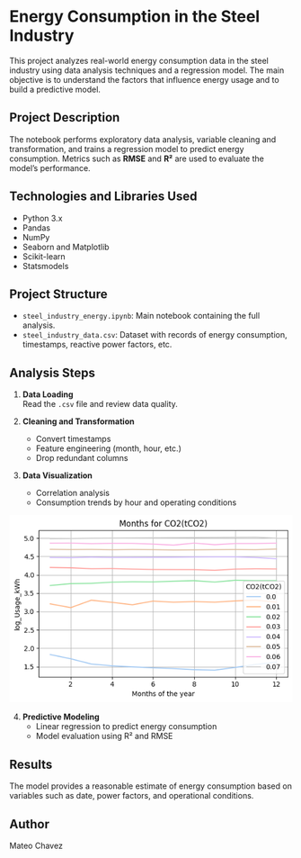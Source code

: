 # Energy Consumption in the Steel Industry

This project analyzes real-world energy consumption data in the steel industry using data analysis techniques and a regression model. The main objective is to understand the factors that influence energy usage and to build a predictive model. 

## Project Description

The notebook performs exploratory data analysis, variable cleaning and transformation, and trains a regression model to predict energy consumption. Metrics such as **RMSE** and **R²** are used to evaluate the model’s performance.

## Technologies and Libraries Used

- Python 3.x
- Pandas
- NumPy
- Seaborn and Matplotlib
- Scikit-learn
- Statsmodels

## Project Structure

- `steel_industry_energy.ipynb`: Main notebook containing the full analysis.
- `steel_industry_data.csv`: Dataset with records of energy consumption, timestamps, reactive power factors, etc.

## Analysis Steps

1. **Data Loading**  
   Read the `.csv` file and review data quality.

2. **Cleaning and Transformation**  
   - Convert timestamps
   - Feature engineering (month, hour, etc.)
   - Drop redundant columns

3. **Data Visualization**  
   - Correlation analysis
   - Consumption trends by hour and operating conditions

![Energy consumption](figure_steel_example.png)

4. **Predictive Modeling**  
   - Linear regression to predict energy consumption
   - Model evaluation using R² and RMSE

## Results

The model provides a reasonable estimate of energy consumption based on variables such as date, power factors, and operational conditions.

## Author

Mateo Chavez
